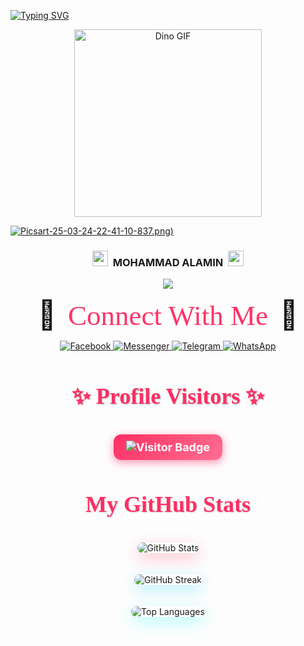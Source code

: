[![Typing SVG](https://readme-typing-svg.demolab.com?font=Fira+Code&weight=600&size=40&pause=1000&color=F70606&center=true&vCenter=true&width=1000&lines=ASSALAMUALAIKUM.+WELCOME+TO+MY+PROFILE+%F0%9F%96%A4)](https://git.io/typing-svg)


<p align="center">
  <img src="https://dl.kaskus.id/storage.googleapis.com/gweb-uniblog-publish-prod/original_images/Dino_non-birthday_version.gif" width="300" alt="Dino GIF" />
</p>

[![Picsart-25-03-24-22-41-10-837.png)](https://i.postimg.cc/fLhWvTfh/Picsart-25-03-24-22-41-10-837.png)](https://postimg.cc/t12Hqbcr)

<h3 align="center">
  <img src="https://emojis.slackmojis.com/emojis/images/1588315024/8823/hyperkitty.gif" width="25">
  &nbsp;MOHAMMAD ALAMIN&nbsp;
  <img src="https://emojis.slackmojis.com/emojis/images/1588315024/8823/hyperkitty.gif" width="25">
</h3>

<p align="center"><img src="https://img.shields.io/badge/WE%20ARE ⚡BANGLADESHI-PROGRAMMER⚡-green?colorA=%23ff0000&colorB=%23017e40&style=flat-square">


<p align="center">
  <span style="font-size: 45px;">🖤</span>
  <span style="font-family: 'Pacifico', cursive; font-size: 45px; color: #FF3366; margin: 0 15px;">Connect With Me</span>
  <span style="font-size: 45px;">🖤</span>
</p>

<p align="center">
  <a href="https://www.facebook.com/ALAMIN2K07" target="_blank">
    <img src="https://img.shields.io/badge/Facebook-1877F2?style=for-the-badge&logo=facebook&logoColor=white" alt="Facebook">
  </a>
  <a href="http://m.me/ALAMIN2K07" target="_blank">
    <img src="https://img.shields.io/badge/Messenger-00B2FF?style=for-the-badge&logo=messenger&logoColor=white" alt="Messenger">
  </a>
  <a href="https://t.me/ALAMIN2K07" target="_blank">
    <img src="https://img.shields.io/badge/Telegram-229ED9?style=for-the-badge&logo=telegram&logoColor=white" alt="Telegram">
  </a>
  <a href="https://wa.me/+8801300504976" target="_blank">
    <img src="https://img.shields.io/badge/WhatsApp-25D366?style=for-the-badge&logo=whatsapp&logoColor=white" alt="WhatsApp">
  </a>
</p>


<div align="center">
  <h2 style="font-family: 'Pacifico', cursive; font-size: 36px; color: #FF2E63; text-shadow: 1px 1px 2px rgba(0,0,0,0.3);">
    ✨ Profile Visitors ✨
  </h2>
  
  <a href="https://github.com/ALAMIN2K07" target="_blank" style="text-decoration: none;">
    <img 
      src="https://visitor-badge.laobi.icu/badge?page_id=ALAMIN2K07&title=Visitors&color=FF2E63&style=for-the-badge" 
      alt="Visitor Badge"
      style="
        margin-top: 10px;
        padding: 10px 20px;
        border-radius: 12px;
        box-shadow: 0 4px 14px rgba(255, 46, 99, 0.5);
        background: linear-gradient(135deg, #FF2E63 0%, #FF6F91 100%);
        color: white;
        font-weight: bold;
        font-size: 18px;
        display: inline-block;
        transition: transform 0.3s ease;
      "
      onmouseover="this.style.transform='scale(1.05)'"
      onmouseout="this.style.transform='scale(1)'"
    />
  </a>
</div>


<h2 align="center" style="font-family: 'Pacifico', cursive; font-size: 36px; color: #FF2E63; text-shadow: 1px 1px 2px rgba(0,0,0,0.2);">
  🚀 My GitHub Stats 🚀
</h2>

<div align="center">

  <img 
    src="https://github-readme-stats.vercel.app/api?username=ALAMIN2K07&show_icons=true&theme=tokyonight&hide_border=true&border_radius=20&title_color=FF61A6&icon_color=FFD700"
    alt="GitHub Stats"
    style="margin: 10px; border-radius: 20px; box-shadow: 0 8px 24px rgba(255,46,99,0.3);"
  />

  <img 
    src="https://github-readme-streak-stats.herokuapp.com/?user=ALAMIN2K07&theme=tokyonight&hide_border=true&date_format=M%20j%5B%2C%20Y%5D"
    alt="GitHub Streak"
    style="margin: 10px; border-radius: 20px; box-shadow: 0 8px 24px rgba(0,204,255,0.3);"
  />

  <img 
    src="https://github-readme-stats.vercel.app/api/top-langs/?username=ALAMIN2K07&layout=compact&theme=tokyonight&hide_border=true&title_color=00FFFF"
    alt="Top Languages"
    style="margin: 10px; border-radius: 20px; box-shadow: 0 8px 24px rgba(0,255,255,0.3);"
  />

</div>